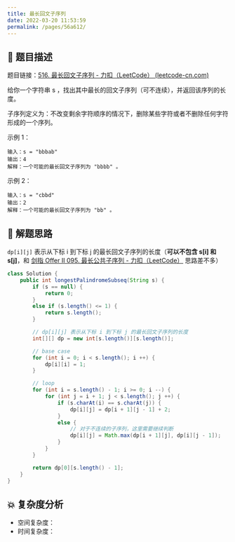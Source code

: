 ```yaml
---
title: 最长回文子序列
date: 2022-03-20 11:53:59
permalink: /pages/56a612/
---
```


## 📃 题目描述

题目链接：[516. 最长回文子序列 - 力扣（LeetCode） (leetcode-cn.com)](https://leetcode-cn.com/problems/longest-palindromic-subsequence/)

给你一个字符串 s ，找出其中最长的回文子序列（可不连续），并返回该序列的长度。

子序列定义为：不改变剩余字符顺序的情况下，删除某些字符或者不删除任何字符形成的一个序列。

示例 1：

```
输入：s = "bbbab"
输出：4
解释：一个可能的最长回文子序列为 "bbbb" 。
```

示例 2：

```
输入：s = "cbbd"
输出：2
解释：一个可能的最长回文子序列为 "bb" 。
```

## 🔔 解题思路

`dp[i][j]` 表示从下标 i 到下标 j 的最长回文子序列的长度（**可以不包含 s[i] 和 s[j]**，和 [剑指 Offer II 095. 最长公共子序列 - 力扣（LeetCode）](https://leetcode.cn/problems/qJnOS7/) 思路差不多）


```java
class Solution {
    public int longestPalindromeSubseq(String s) {
        if (s == null) {
            return 0;
        }
        else if (s.length() <= 1) {
            return s.length();
        }

        // dp[i][j] 表示从下标 i 到下标 j 的最长回文子序列的长度
        int[][] dp = new int[s.length()][s.length()];

        // base case
        for (int i = 0; i < s.length(); i ++) {
            dp[i][i] = 1;
        }

        // loop
        for (int i = s.length() - 1; i >= 0; i --) {
            for (int j = i + 1; j < s.length(); j ++) {
                if (s.charAt(i) == s.charAt(j)) {
                    dp[i][j] = dp[i + 1][j - 1] + 2;
                }
                else {
                    // 对于不连续的子序列，这里需要继续判断
                    dp[i][j] = Math.max(dp[i + 1][j], dp[i][j - 1]);
                }
            }
        }

        return dp[0][s.length() - 1];
    }
}
```

## 💥 复杂度分析

- 空间复杂度：
- 时间复杂度：

